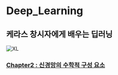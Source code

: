 # Deep_Learning
## 케라스 창시자에게 배우는 딥러닝
![XL](https://github.com/ofchwan/Deep_Learning/assets/149991142/46df20b2-235f-4cbb-bc4f-84795f949178)
### [Chapter2 : 신경망의 수학적 구성 요소](https://github.com/ofchwan/Deep_Learning/blob/main/Chapter2.ipynb)
